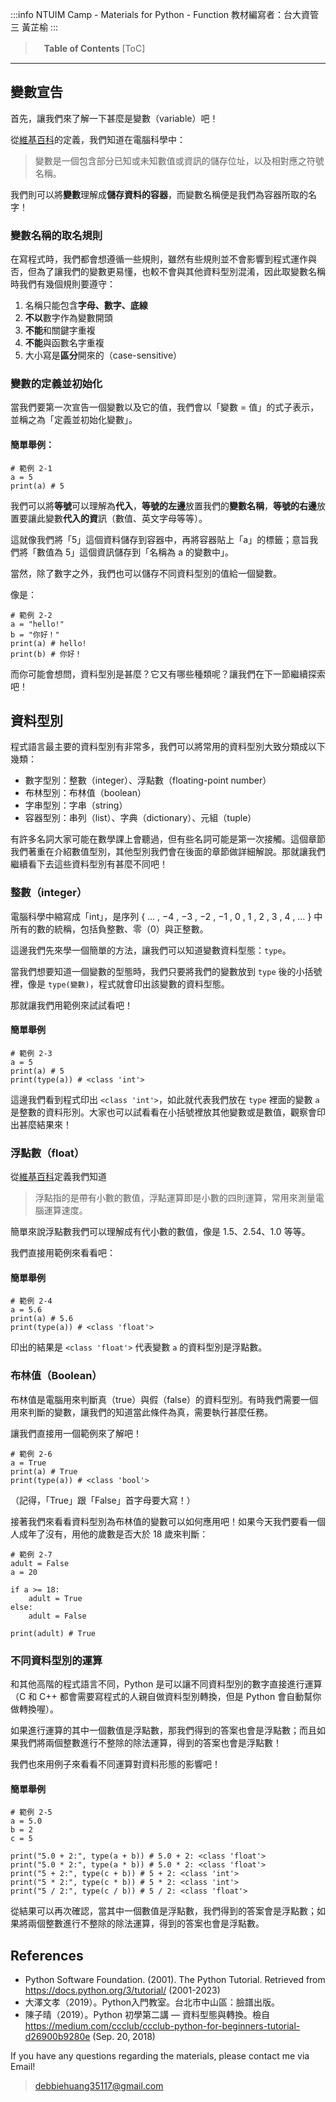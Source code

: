 :::info
NTUIM Camp - Materials for Python - Function
教材編寫者：台大資管三 黃芷榆
:::


>　**Table of Contents**
[ToC]
---

## 變數宣告
首先，讓我們來了解一下甚麼是變數（variable）吧！

從[維基百科](https://zh.wikipedia.org/zh-tw/%E5%8F%98%E9%87%8F_(%E7%A8%8B%E5%BA%8F%E8%AE%BE%E8%AE%A1))的定義，我們知道在電腦科學中：
> 變數是一個包含部分已知或未知數值或資訊的儲存位址，以及相對應之符號名稱。


我們則可以將**變數**理解成**儲存資料的容器**，而變數名稱便是我們為容器所取的名字！

### 變數名稱的取名規則
在寫程式時，我們都會想遵循一些規則，雖然有些規則並不會影響到程式運作與否，但為了讓我們的變數更易懂，也較不會與其他資料型別混淆，因此取變數名稱時我們有幾個規則要遵守：
1. 名稱只能包含**字母、數字、底線**
2. **不以**數字作為變數開頭
3. **不能**和關鍵字重複
4. **不能**與函數名字重複
5. 大小寫是**區分**開來的（case-sensitive）

### 變數的定義並初始化
當我們要第一次宣告一個變數以及它的值，我們會以「變數 = 值」的式子表示，並稱之為「定義並初始化變數」。

#### 簡單舉例：
```python=
# 範例 2-1
a = 5
print(a) # 5
```
我們可以將**等號**可以理解為**代入**，**等號的左邊**放置我們的**變數名稱**，**等號的右邊**放置要讓此變數**代入的資**訊（數值、英文字母等等）。


這就像我們將「5」這個資料儲存到容器中，再將容器貼上「a」的標籤；意旨我們將「數值為 5」這個資訊儲存到「名稱為 a 的變數中」。

當然，除了數字之外，我們也可以儲存不同資料型別的值給一個變數。

像是：
```python=
# 範例 2-2
a = "hello!"
b = "你好！"
print(a) # hello!
print(b) # 你好！
```

而你可能會想問，資料型別是甚麼？它又有哪些種類呢？讓我們在下一節繼續探索吧！

## 資料型別
程式語言最主要的資料型別有非常多，我們可以將常用的資料型別大致分類成以下幾類：

* 數字型別：整數（integer）、浮點數（floating-point number）
* 布林型別：布林值（boolean）
* 字串型別：字串（string）
* 容器型別：串列（list）、字典（dictionary）、元組（tuple）

有許多名詞大家可能在數學課上會聽過，但有些名詞可能是第一次接觸。這個章節我們著重在介紹數值型別，其他型別我們會在後面的章節做詳細解說。那就讓我們繼續看下去這些資料型別有甚麼不同吧！

### 整數（integer）
電腦科學中縮寫成「int」，是序列 { … , −4 , −3 , −2 , −1 , 0 , 1 , 2 , 3 , 4 , … } 中所有的數的統稱，包括負整數、零（0）與正整數。

這邊我們先來學一個簡單的方法，讓我們可以知道變數資料型態：```type```。

當我們想要知道一個變數的型態時，我們只要將我們的變數放到 ```type``` 後的小括號裡，像是 ```type(變數)```，程式就會印出該變數的資料型態。

那就讓我們用範例來試試看吧！

#### 簡單舉例
```python=
# 範例 2-3
a = 5
print(a) # 5
print(type(a)) # <class 'int'>
```

這邊我們看到程式印出 ```<class 'int'>```，如此就代表我們放在 ```type``` 裡面的變數 ```a``` 是整數的資料形別。大家也可以試看看在小括號裡放其他變數或是數值，觀察會印出甚麼結果來！

### 浮點數（float）
從[維基百科](https://zh.wikipedia.org/zh-tw/%E6%B5%AE%E7%82%B9%E6%95%B0)定義我們知道

> 浮點指的是帶有小數的數值，浮點運算即是小數的四則運算，常用來測量電腦運算速度。


簡單來說浮點數我們可以理解成有代小數的數值，像是 1.5、2.54、1.0 等等。

我們直接用範例來看看吧：

#### 簡單舉例
```python=
# 範例 2-4
a = 5.6
print(a) # 5.6
print(type(a)) # <class 'float'>
```

印出的結果是 ```<class 'float'>``` 代表變數 ```a``` 的資料型別是浮點數。


### 布林值（Boolean）
布林值是電腦用來判斷真（true）與假（false）的資料型別。有時我們需要一個用來判斷的變數，讓我們的知道當此條件為真，需要執行甚麼任務。

讓我們直接用一個範例來了解吧！
```python=
# 範例 2-6
a = True
print(a) # True
print(type(a)) # <class 'bool'>
```
（記得，「True」跟「False」首字母要大寫！）

接著我們來看看資料型別為布林值的變數可以如何應用吧！如果今天我們要看一個人成年了沒有，用他的歲數是否大於 18 歲來判斷：

```python=
# 範例 2-7
adult = False
a = 20

if a >= 18:
    adult = True
else:
    adult = False

print(adult) # True
```

### 不同資料型別的運算
和其他高階的程式語言不同，Python 是可以讓不同資料型別的數字直接進行運算（C 和 C++ 都會需要寫程式的人親自做資料型別轉換，但是 Python 會自動幫你做轉換喔）。

如果進行運算的其中一個數值是浮點數，那我們得到的答案也會是浮點數；而且如果我們將兩個整數進行不整除的除法運算，得到的答案也會是浮點數！

我們也來用例子來看看不同運算對資料形態的影響吧！

#### 簡單舉例
```python=
# 範例 2-5
a = 5.0
b = 2
c = 5

print("5.0 + 2:", type(a + b)) # 5.0 + 2: <class 'float'>
print("5.0 * 2:", type(a * b)) # 5.0 * 2: <class 'float'>
print("5 + 2:", type(c + b)) # 5 + 2: <class 'int'>
print("5 * 2:", type(c * b)) # 5 * 2: <class 'int'>
print("5 / 2:", type(c / b)) # 5 / 2: <class 'float'>
```
從結果可以再次確認，當其中一個數值是浮點數，我們得到的答案會是浮點數；如果將兩個整數進行不整除的除法運算，得到的答案也會是浮點數。

## References

* Python Software Foundation. (2001). The Python Tutorial. Retrieved from https://docs.python.org/3/tutorial/ (2001-2023)
* 大澤文孝（2019）。Python入門教室。台北市中山區：臉譜出版。
* 陳子晴（2019）。Python 初學第二講 — 資料型態與轉換。檢自 https://medium.com/ccclub/ccclub-python-for-beginners-tutorial-d26900b9280e (Sep. 20, 2018)

If you have any questions regarding the materials, please contact me via Email! 
> debbiehuang35117@gmail.com


